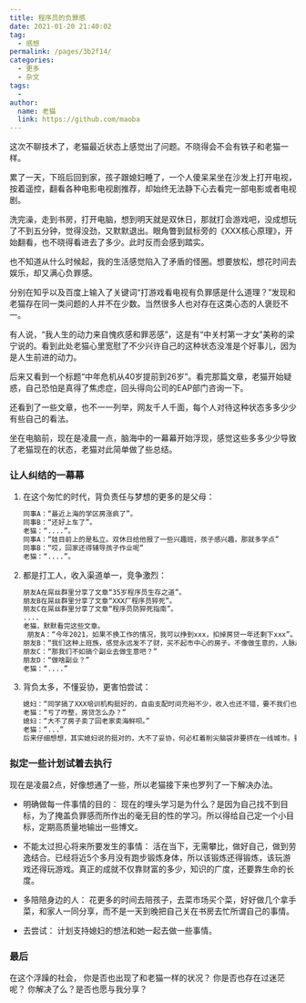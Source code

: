 ```yaml
---
title: 程序员的负罪感
date: 2021-01-20 21:40:02
tag: 
  - 感想
permalink: /pages/3b2f14/
categories: 
  - 更多
  - 杂文
tags: 
  - 
author: 
  name: 老猫
  link: https://github.com/maoba
---
```

这次不聊技术了，老猫最近状态上感觉出了问题。不晓得会不会有铁子和老猫一样。

累了一天，下班后回到家，孩子跟媳妇睡了，一个人傻呆呆坐在沙发上打开电视，按着遥控，翻看各种电影电视剧推荐，却始终无法静下心去看完一部电影或者电视剧。

洗完澡，走到书房，打开电脑，想到明天就是双休日，那就打会游戏吧，没成想玩了不到五分钟，觉得没劲，又默默退出。眼角瞥到鼠标旁的《XXX核心原理》，开始翻看，也不晓得看进去了多少。此时反而会感到踏实。

也不知道从什么时候起，我的生活感觉陷入了矛盾的怪圈。想要放松，想花时间去娱乐，却又满心负罪感。

<!-- more -->

分别在知乎以及百度上输入了关键词“打游戏看电视有负罪感是什么道理？”发现和老猫存在同一类问题的人并不在少数。当然很多人也对存在这类心态的人褒贬不一。

有人说，“我人生的动力来自愧疚感和罪恶感”，这是有“中关村第一才女”美称的梁宁说的。看到此处老猫心里宽慰了不少兴许自己的这种状态没准是个好事儿，因为是人生前进的动力。

后来又看到一个标题“中年危机从40岁提前到26岁”。看完那篇文章，老猫开始疑惑，自己恐怕是真得了焦虑症，回头得向公司的EAP部门咨询一下。

还看到了一些文章，也不一一列举，网友千人千面，每个人对待这种状态多多少少有些自己的看法。

坐在电脑前，现在是凌晨一点，脑海中的一幕幕开始浮现，感觉这些多多少少导致了老猫现在的状态，老猫对此简单做了些总结。

###  让人纠结的一幕幕
1. 在这个匆忙的时代，背负责任与梦想的更多的是父母：

   ```tex
   同事A：“最近上海的学区房涨疯了”。
   同事B：“还好上车了”。
   老猫：“....”。
   同事A：“娃目前上的是私立。双休日给他报了一些兴趣班，孩子感兴趣，那就多学点”
   同事B：“哎，回家还得辅导孩子作业呢”
   老猫：“....”。
   ```

2. 都是打工人，收入渠道单一，竞争激烈：

   ```tex
   朋友A在屌丝群里分享了文章“35岁程序员生存之道”。
   朋友B在屌丝群里分享了文章“XXX厂程序员猝死”。
   朋友C在屌丝群里分享了文章“程序员防猝死指南”。
   ....
   老猫，默默看完这些文章。
    朋友A：“今年2021，如果不换工作的情况，我可以挣到xxx，扣掉房贷一年还剩下xxx”。显然这种一眼望到头的收    入 不会给人带来任何惊喜。
   朋友B：“我们这种上班族，感觉永远发不了财，买不起市中心的房子。不像做生意的，人脉越做越广，生意越做越大”。
   朋友C：“那我们不如搞个副业去做生意吧？”
   朋友D：“做啥副业？”
   老猫：“....”
   ```

3. 背负太多，不懂妥协，更害怕尝试：

      ```tex
      媳妇：“同学搞了XXX培训机构挺好的，自由支配时间充裕不少，收入也还不错，要不我们也...”
      老猫：“亏了咋整，房贷怎么办？”
      媳妇：“大不了房子卖了回老家卖海鲜呗。”
      老猫：“...”
      后来仔细想想，其实媳妇说的挺对的，大不了妥协，何必杠着削尖脑袋非要挤在一线城市。要说村里的张狗蛋还是个农副市场大老板呢，何不换种生活方式呢？
      ```



### 拟定一些计划试着去执行

现在是凌晨2点，好像想通了一些，所以老猫接下来也罗列了一下解决办法。
 - 明确做每一件事情的目的：
现在的埋头学习是为什么？是因为自己找不到目标，为了掩盖负罪感而所作出的毫无目的性的学习。所以得给自己定一个小目标，定期高质量地输出一些博文。

- 不能太过担心将来所要发生的事情：
活在当下，无需攀比，做好自己，做到劳逸结合。已经将近5个多月没有跑步锻炼身体，所以该锻炼还得锻炼，该玩游戏还得玩游戏。真正的成就不仅靠财富的多少，知识的广度，还要靠生命的长度。

- 多陪陪身边的人：
花更多的时间去陪孩子，去菜市场买个菜，好好做几个拿手菜，和家人一同分享，而不是一天到晚把自己关在书房去忙所谓自己的事情。

- 去尝试：
计划支持媳妇的想法和她一起去做一些事情。

### 最后
在这个浮躁的社会，
你是否也出现了和老猫一样的状况？
你是否也存在过迷茫呢？
你解决了么？是否也愿与我分享？
